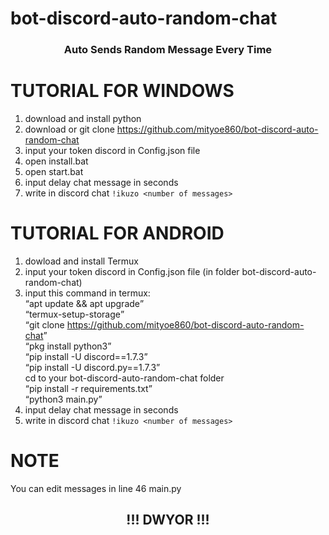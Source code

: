 # bot-discord-auto-random-chat
<h3 align="center">Auto Sends Random Message Every Time</h3>

# TUTORIAL FOR WINDOWS
  1. download and install python
  2. download or git clone https://github.com/mityoe860/bot-discord-auto-random-chat
  3. input your token discord in Config.json file
  4. open install.bat
  5. open start.bat
  6. input delay chat message in seconds
  7. write in discord chat `!ikuzo <number of messages>`
  
# TUTORIAL FOR ANDROID
  1. dowload and install Termux
  2. input your token discord in Config.json file (in folder bot-discord-auto-random-chat)
  3. input this command in termux:<br>
     <q>apt update && apt upgrade</q><br>
     <q>termux-setup-storage</q><br>
     <q>git clone https://github.com/mityoe860/bot-discord-auto-random-chat</q><br>
     <q>pkg install python3</q><br>
     <q>pip install -U discord==1.7.3</q><br>
     <q>pip install -U discord.py==1.7.3</q><br>
     cd to your bot-discord-auto-random-chat folder</br>
     <q>pip install -r requirements.txt</q><br>
     <q>python3 main.py</q><br>
  4. input delay chat message in seconds
  5. write in discord chat `!ikuzo <number of messages>`
    
# NOTE
  You can edit messages in line 46 main.py
  
<h2 align="center">!!! DWYOR !!!</h2>
